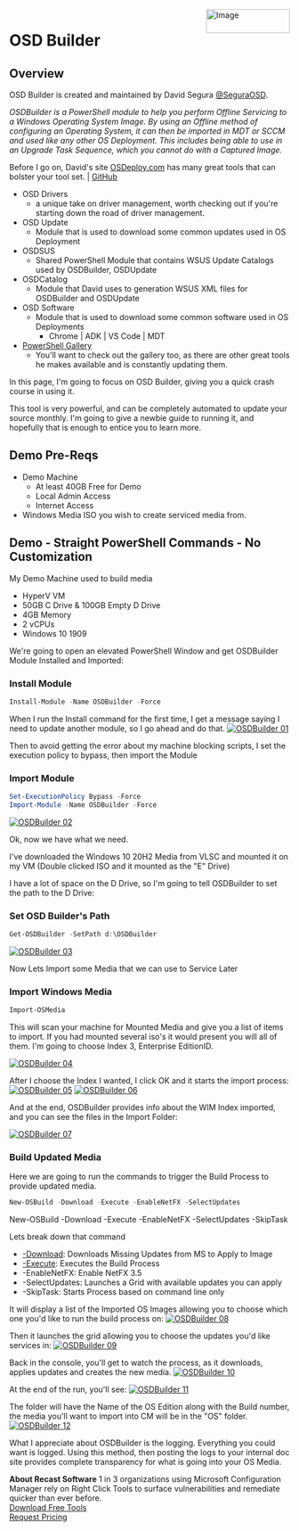 <img style="float: right;" src="https://www.recastsoftware.com/wp-content/uploads/2021/10/Recast-Logo-Dark_Horizontal.svg"  alt="Image" height="43" width="150">

# OSD Builder

## Overview

OSD Builder is created and maintained by David Segura [@SeguraOSD](https://twitter.com/SeguraOSD).  

*OSDBuilder is a PowerShell module to help you perform Offline Servicing to a Windows Operating System Image. By using an Offline method of configuring an Operating System, it can then be imported in MDT or SCCM and used like any other OS Deployment. This includes being able to use in an Upgrade Task Sequence, which you cannot do with a Captured Image.*

Before I go on, David's site [OSDeploy.com](https://www.osdeploy.com/) has many great tools that can bolster your tool set. | [GitHub](https://github.com/OSDeploy)

- OSD Drivers
  - a unique take on driver management, worth checking out if you're starting down the road of driver management.
- OSD Update
  - Module that is used to download some common updates used in OS Deployment
- OSDSUS
  - Shared PowerShell Module that contains WSUS Update Catalogs used by OSDBuilder, OSDUpdate
- OSDCatalog
  - Module that David uses to generation WSUS XML files for OSDBuilder and OSDUpdate
- OSD Software
  - Module that is used to download some common software used in OS Deployments
    - Chrome | ADK | VS Code | MDT
- [PowerShell Gallery](https://www.powershellgallery.com/profiles/Segura)
  - You'll want to check out the gallery too, as there are other great tools he makes available and is constantly updating them.

In this page, I'm going to focus on OSD Builder, giving you a quick crash course in using it.

This tool is very powerful, and can be completely automated to update your source monthly.  I'm going to give a newbie guide to running it, and hopefully that is enough to entice you to learn more.

## Demo Pre-Reqs

- Demo Machine
  - At least 40GB Free for Demo
  - Local Admin Access
  - Internet Access
- Windows Media ISO you wish to create serviced media from.

## Demo - Straight PowerShell Commands - No Customization

My Demo Machine used to build media
  - HyperV VM
  - 50GB C Drive & 100GB Empty D Drive 
  - 4GB Memory
  - 2 vCPUs
  - Windows 10 1909

We're going to open an elevated PowerShell Window and get OSDBuilder Module Installed and Imported:

### Install Module

```PowerShell
Install-Module -Name OSDBuilder -Force
```

When I run the Install command for the first time, I get a message saying I need to update another module, so I go ahead and do that.
[![OSDBuilder 01](media/OSDBuilder01.png)](media/OSDBuilder01.png)

Then to avoid getting the error about my machine blocking scripts, I set the execution policy to bypass, then import the Module

### Import Module

```PowerShell
Set-ExecutionPolicy Bypass -Force
Import-Module -Name OSDBuilder -Force
```

[![OSDBuilder 02](media/OSDBuilder02.png)](media/OSDBuilder02.png)

Ok, now we have what we need.

I've downloaded the Windows 10 20H2 Media from VLSC and mounted it on my VM (Double clicked ISO and it mounted as the "E" Drive)

I have a lot of space on the D Drive, so I'm going to tell OSDBuilder to set the path to the D Drive:

### Set OSD Builder's Path

```PowerShell
Get-OSDBuilder -SetPath d:\OSDBuilder
```

[![OSDBuilder 03](media/OSDBuilder03.png)](media/OSDBuilder03.png)

Now Lets Import some Media that we can use to Service Later

### Import Windows Media

```PowerShell
Import-OSMedia
```

This will scan your machine for Mounted Media and give you a list of items to import.  If you had mounted several iso's it would present you will all of them.  I'm going to choose Index 3, Enterprise EditionID. 

[![OSDBuilder 04](media/OSDBuilder04.png)](media/OSDBuilder04.png)

After I choose the Index I wanted, I click OK and it starts the import process:
[![OSDBuilder 05](media/OSDBuilder05.png)](media/OSDBuilder05.png)
[![OSDBuilder 06](media/OSDBuilder06.png)](media/OSDBuilder06.png)

And at the end, OSDBuilder provides info about the WIM Index imported, and you can see the files in the Import Folder:

[![OSDBuilder 07](media/OSDBuilder07.png)](media/OSDBuilder07.png)

### Build Updated Media

Here we are going to run the commands to trigger the Build Process to provide updated media.

```PowerShell
New-OSBuild -Download -Execute -EnableNetFX -SelectUpdates
```
New-OSBuild -Download -Execute -EnableNetFX -SelectUpdates -SkipTask

Lets break down that command
- [-Download](https://osdbuilder.osdeploy.com/docs/osbuild/untitled-3/osbuild-download#new-osbuild-download): Downloads Missing Updates from MS to Apply to Image
- [-Execute](https://osdbuilder.osdeploy.com/docs/osbuild/untitled-3/osbuild-execute#new-osbuild-execute): Executes the Build Process
- -EnableNetFX: Enable NetFX 3.5
- -SelectUpdates: Launches a Grid with available updates you can apply
- -SkipTask: Starts Process based on command line only

It will display a list of the Imported OS Images allowing you to choose which one you'd like to run the build process on:
[![OSDBuilder 08](media/OSDBuilder08.png)](media/OSDBuilder08.png)

Then it launches the grid allowing you to choose the updates you'd like services in:
[![OSDBuilder 09](media/OSDBuilder09.png)](media/OSDBuilder09.png)

Back in the console, you'll get to watch the process, as it downloads, applies updates and creates the new media.
[![OSDBuilder 10](media/OSDBuilder10.png)](media/OSDBuilder10.png)

At the end of the run, you'll see:
[![OSDBuilder 11](media/OSDBuilder11.png)](media/OSDBuilder11.png)

The folder will have the Name of the OS Edition along with the Build number, the media you'll want to import into CM will be in the "OS" folder.
[![OSDBuilder 12](media/OSDBuilder12.png)](media/OSDBuilder12.png)

What I appreciate about OSDBuilder is the logging.  Everything you could want is logged. Using this method, then posting the logs to your internal doc site provides complete transparency for what is going into your OS Media.

**About Recast Software**
1 in 3 organizations using Microsoft Configuration Manager rely on Right Click Tools to surface vulnerabilities and remediate quicker than ever before.  
[Download Free Tools](https://www.recastsoftware.com/?utm_source=cmdocs&utm_medium=referral&utm_campaign=cmdocs#formarea)  
[Request Pricing](https://www.recastsoftware.com/pricing?utm_source=cmdocs&utm_medium=referral&utm_campaign=cmdocs)